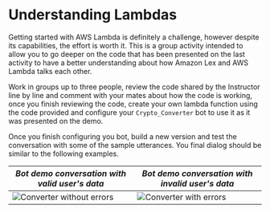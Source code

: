 # Understanding Lambdas

Getting started with AWS Lambda is definitely a challenge, however despite its capabilities, the effort is worth it. This is a group activity intended to allow you to go deeper on the code that has been presented on the last activity to have a better understanding about how Amazon Lex and AWS Lambda talks each other.

Work in groups up to three people, review the code shared by the Instructor line by line and comment with your mates about how the code is working, once you finish reviewing the code, create your own lambda function using the code provided and configure your `Crypto_Converter` bot to use it as it was presented on the demo.

Once you finish configuring you bot, build a new version and test the conversation with some of the sample utterances. You final dialog should be similar to the following examples.

| _Bot demo conversation with valid user's data_ | _Bot demo conversation with invalid user's data_ |
| --- | ---|
| ![Converter without errors](Images/converter_ok.gif) | ![Converter with errors](Images/converter_errors.gif) |
